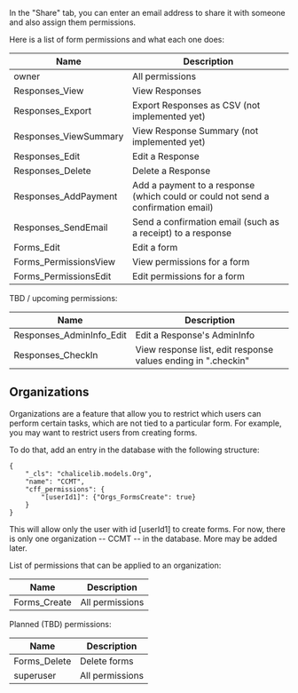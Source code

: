 In the "Share" tab, you can enter an email address to share it with someone and also assign them permissions.

Here is a list of form permissions and what each one does:

| Name      | Description |
| ----------- | ----------- |
|  owner  | All permissions |
|  Responses_View  | View Responses |
|  Responses_Export  | Export Responses as CSV (not implemented yet) |
|  Responses_ViewSummary  | View Response Summary (not implemented yet) |
|  Responses_Edit  | Edit a Response |
|  Responses_Delete  | Delete a Response |
|  Responses_AddPayment  | Add a payment to a response (which could or could not send a confirmation email) |
|  Responses_SendEmail  | Send a confirmation email (such as a receipt) to a response |
|  Forms_Edit  | Edit a form |
|  Forms_PermissionsView  | View permissions for a form |
|  Forms_PermissionsEdit | Edit permissions for a form |

TBD / upcoming permissions:

| Name      | Description |
| ----------- | ----------- |
|  Responses_AdminInfo_Edit | Edit a Response's AdminInfo |
|  Responses_CheckIn  | View response list, edit response values ending in ".checkin" |

## Organizations
Organizations are a feature that allow you to restrict which users can perform certain tasks, which are not tied to a particular form. For example, you may want to restrict users from creating forms.

To do that, add an entry in the database with the following structure:
```
{
    "_cls": "chalicelib.models.Org",
    "name": "CCMT",
    "cff_permissions": {
        "[userId1]": {"Orgs_FormsCreate": true}
    }
}
```

This will allow only the user with id [userId1] to create forms. For now, there is only one organization -- CCMT -- in the database. More may be added later.

List of permissions that can be applied to an organization:

| Name      | Description |
| ----------- | ----------- |
|  Forms_Create  | All permissions |

Planned (TBD) permissions:

| Name      | Description |
| ----------- | ----------- |
|  Forms_Delete  | Delete forms |
|  superuser  | All permissions |